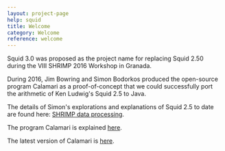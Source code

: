 ```yaml
---
layout: project-page
help: squid
title: Welcome
category: Welcome
reference: welcome
---
```

Squid 3.0 was proposed as the project name for replacing Squid 2.50 during the VIII SHRIMP 2016 Workshop in Granada.

During 2016, Jim Bowring and Simon Bodorkos produced the open-source program Calamari as a proof-of-concept that we could 
successfully port the arithmetic of Ken Ludwig's Squid 2.5 to Java.  

The details of Simon's explorations and
explanations of Squid 2.5 to date are found here:
<a href="https://github.com/CIRDLES/ET_Redux/wiki/Development-for-SHRIMP:-Intro">SHRIMP data processing</a>.

The program Calamari is explained <a href="https://github.com/bowring/Calamari/blob/master/README.md">here</a>.

The latest version of Calamari is <a href="https://github.com/bowring/Calamari/releases">here</a>.
